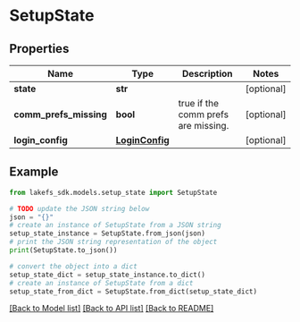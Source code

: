 # SetupState


## Properties

Name | Type | Description | Notes
------------ | ------------- | ------------- | -------------
**state** | **str** |  | [optional] 
**comm_prefs_missing** | **bool** | true if the comm prefs are missing. | [optional] 
**login_config** | [**LoginConfig**](LoginConfig.md) |  | [optional] 

## Example

```python
from lakefs_sdk.models.setup_state import SetupState

# TODO update the JSON string below
json = "{}"
# create an instance of SetupState from a JSON string
setup_state_instance = SetupState.from_json(json)
# print the JSON string representation of the object
print(SetupState.to_json())

# convert the object into a dict
setup_state_dict = setup_state_instance.to_dict()
# create an instance of SetupState from a dict
setup_state_from_dict = SetupState.from_dict(setup_state_dict)
```
[[Back to Model list]](../README.md#documentation-for-models) [[Back to API list]](../README.md#documentation-for-api-endpoints) [[Back to README]](../README.md)


